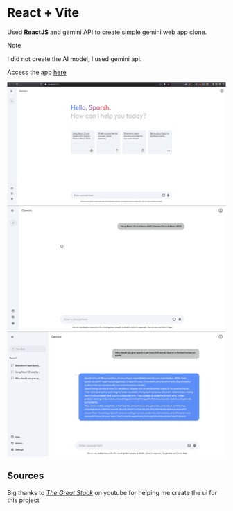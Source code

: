 # React + Vite

Used <strong>ReactJS</strong> and gemini API to create simple gemini web app clone.
> [!NOTE]
> I did not create the AI model, I used gemini api.

Access the app [here](https://opseclipse.github.io/Gemini-clone/)

[![ScreenShot of app.](/src/assets/ss.png)](https://opseclipse.github.io/Gemini-clone/)
<br />
[![ScreenShot of app whilst loading for a response.](/src/assets/ss2.png)](https://opseclipse.github.io/Gemini-clone/)
<br />
[![ScreenShot of app after response is given aswell as opened up side bar.](/src/assets/ss3.png)](https://opseclipse.github.io/Gemini-clone/)

## Sources

Big thanks to [*The Great Stack*](https://www.youtube.com/watch?v=0yboGn8errU&list=PLjwm_8O3suyMMs7kfDD-p-yIhlmEgJkDj) on youtube for helping me create the ui for this project


